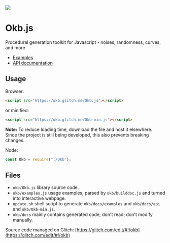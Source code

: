 ![](https://cdn.glitch.com/9219e364-9a57-47d7-9120-c493e42e44e5%2Fokbbanner.png?1555771816778)

# Okb.js
Procedural generation toolkit for Javascript - noises, randomness, curves, and more

- [Examples](https://okb.glitch.me/docs/examples/index.html)
- [API documentation](https://okb.glitch.me/docs/api/index.html)

## Usage

Browser:

```html
<script src="https://okb.glitch.me/Okb.js"></script>
```

or minified:

```html
<script src="https://okb.glitch.me/Okb-min.js"></script>
```

**Note:** To reduce loading time, download the file and host it elsewhere. Since the project is still being developed, this also prevents breaking changes.

Node:

```javascript
const Okb = require("./Okb");
```

## Files

- `okb/Okb.js` library source code.
- `okb/examples.js` usage examples, parsed by `okb/builddoc.js` and turned into  interactive webpage.
- `update.sh` shell script to generate `okb/docs/examples` and `okb/docs/api` and `okb/Okb-min.js`.
- `okb/docs` mainly contains generated code; don't read; don't modify manually.

Source code managed on Glitch: [https://glitch.com/edit/#!/okb](https://glitch.com/edit/#!/okb)